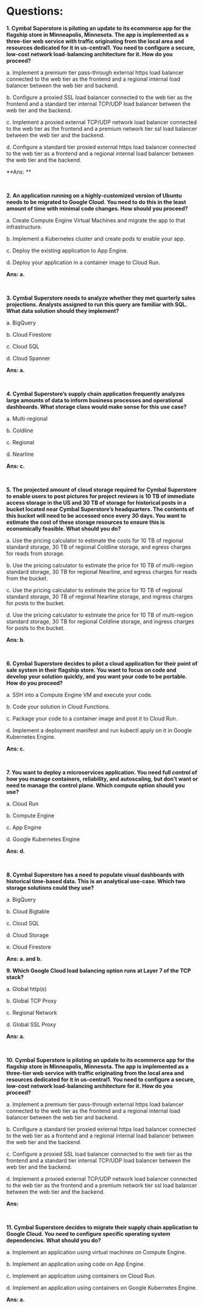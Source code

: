# Questions:

**1. Cymbal Superstore is piloting an update to its ecommerce app for the flagship store in Minneapolis, Minnesota. The app is implemented as a three-tier web service with traffic originating from the local area and resources dedicated for it in us-central1. You need to configure a secure, low-cost network load-balancing architecture for it. How do you proceed?**

a. Implement a premium tier pass-through external https load balancer connected to the web tier as the frontend and a regional internal load balancer between the web tier and backend.

b. Configure a proxied SSL load balancer connected to the web tier as the frontend and a standard tier internal TCP/UDP load balancer between the web tier and the backend.

c. Implement a proxied external TCP/UDP network load balancer connected to the web tier as the frontend and a premium network tier ssl load balancer between the web tier and the backend.

d. Configure a standard tier proxied external https load balancer connected to the web tier as a frontend and a regional internal load balancer between the web tier and the backend.

**Ans: **


<br/>

**2. An application running on a highly-customized version of Ubuntu needs to be migrated to Google Cloud. You need to do this in the least amount of time with minimal code changes. How should you proceed?**

a. Create Compute Engine Virtual Machines and migrate the app to that infrastructure.

b. Implement a Kubernetes cluster and create pods to enable your app.

c. Deploy the existing application to App Engine.

d. Deploy your application in a container image to Cloud Run.

**Ans: a.**

<br/>

**3. Cymbal Superstore needs to analyze whether they met quarterly sales projections. Analysts assigned to run this query are familiar with SQL. What data solution should they implement?**

a. BigQuery

b. Cloud Firestore

c. Cloud SQL

d. Cloud Spanner

**Ans: a.**

<br/>

**4. Cymbal Superstore’s supply chain application frequently analyzes large amounts of data to inform business processes and operational dashboards. What storage class would make sense for this use case?**

a. Multi-regional

b. Coldline

c. Regional

d. Nearline

**Ans: c.**

<br/>

**5. The projected amount of cloud storage required for Cymbal Superstore to enable users to post pictures for project reviews is 10 TB of immediate access storage in the US and 30 TB of storage for historical posts in a bucket located near Cymbal Superstore’s headquarters. The contents of this bucket will need to be accessed once every 30 days. You want to estimate the cost of these storage resources to ensure this is economically feasible. What should you do?**

a. Use the pricing calculator to estimate the costs for 10 TB of regional standard storage, 30 TB of regional Coldline storage, and egress charges for reads from storage.

b. Use the pricing calculator to estimate the price for 10 TB of multi-region standard storage, 30 TB for regional Nearline, and egress charges for reads from the bucket.

c. Use the pricing calculator to estimate the price for 10 TB of regional standard storage, 30 TB of regional Nearline storage, and ingress charges for posts to the bucket.

d. Use the pricing calculator to estimate the price for 10 TB of multi-region standard storage, 30 TB for regional Coldline storage, and ingress charges for posts to the bucket.

**Ans: b.**

</br>

**6. Cymbal Superstore decides to pilot a cloud application for their point of sale system in their flagship store. You want to focus on code and develop your solution quickly, and you want your code to be portable. How do you proceed?**

a. SSH into a Compute Engine VM and execute your code.

b. Code your solution in Cloud Functions.

c. Package your code to a container image and post it to Cloud Run.

d. Implement a deployment manifest and run kubectl apply on it in Google Kubernetes Engine.

**Ans: c.**

<br/>

**7. You want to deploy a microservices application. You need full control of how you manage containers, reliability, and autoscaling, but don’t want or need to manage the control plane. Which compute option should you use?**

a. Cloud Run

b. Compute Engine

c. App Engine

d. Google Kubernetes Engine

**Ans: d.**

<br/>

**8. Cymbal Superstore has a need to populate visual dashboards with historical time-based data. This is an analytical use-case. Which two storage solutions could they use?**

a. BigQuery

b. Cloud Bigtable

c. Cloud SQL

d. Cloud Storage

e. Cloud Firestore

**Ans: a. and b.**

**9. Which Google Cloud load balancing option runs at Layer 7 of the TCP stack?**

a. Global http(s)

b. Global TCP Proxy

c. Regional Network

d. Global SSL Proxy

**Ans: a.**

<br/>

**10. Cymbal Superstore is piloting an update to its ecommerce app for the flagship store in Minneapolis, Minnesota. The app is implemented as a three-tier web service with traffic originating from the local area and resources dedicated for it in us-central1. You need to configure a secure, low-cost network load-balancing architecture for it. How do you proceed?**

a. Implement a premium tier pass-through external https load balancer connected to the web tier as the frontend and a regional internal load balancer between the web tier and backend.

b. Configure a standard tier proxied external https load balancer connected to the web tier as a frontend and a regional internal load balancer between the web tier and the backend.

c. Configure a proxied SSL load balancer connected to the web tier as the frontend and a standard tier internal TCP/UDP load balancer between the web tier and the backend.

d. Implement a proxied external TCP/UDP network load balancer connected to the web tier as the frontend and a premium network tier ssl load balancer between the web tier and the backend.

**Ans:**

<br/>

**11. Cymbal Superstore decides to migrate their supply chain application to Google Cloud. You need to configure specific operating system dependencies. What should you do?**

a. Implement an application using virtual machines on Compute Engine.

b. Implement an application using code on App Engine.

c. Implement an application using containers on Cloud Run.

d. Implement an application using containers on Google Kubernetes Engine.

**Ans: a.**

